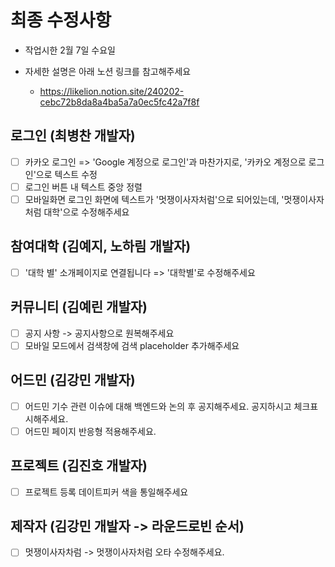 # 최종 수정사항

- 작업시한 2월 7일 수요일

- 자세한 설명은 아래 노션 링크를 참고해주세요
  - https://likelion.notion.site/240202-cebc72b8da8a4ba5a7a0ec5fc42a7f8f


## 로그인 (최병찬 개발자)
  - [ ] 카카오 로그인 => 'Google 계정으로 로그인'과 마찬가지로, '카카오 계정으로 로그인'으로 텍스트 수정
  - [ ] 로그인 버튼 내 텍스트 중앙 정렬
  - [ ] 모바일화면 로그인 화면에 텍스트가 '멋쟁이사자처럼'으로 되어있는데, '멋쟁이사자처럼 대학'으로 수정해주세요

## 참여대학 (김예지, 노하림 개발자)
  - [ ] '대학 별' 소개페이지로 연결됩니다 => '대학별'로 수정해주세요

## 커뮤니티 (김예린 개발자)
  - [ ] 공지 사항 -> 공지사항으로 원복해주세요
  - [ ] 모바일 모드에서 검색창에 검색 placeholder 추가해주세요

## 어드민 (김강민 개발자)
  - [ ] 어드민 기수 관련 이슈에 대해 백엔드와 논의 후 공지해주세요. 공지하시고 체크표시해주세요.
  - [ ] 어드민 페이지 반응형 적용해주세요.

## 프로젝트 (김진호 개발자)
  - [ ] 프로젝트 등록 데이트피커 색을 통일해주세요

## 제작자 (김강민 개발자 -> 라운드로빈 순서)
  - [ ] 멋쟁이사자차럼 -> 멋쟁이사자처럼 오타 수정해주세요.
